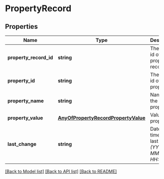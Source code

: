 # PropertyRecord

## Properties
Name | Type | Description | Notes
------------ | ------------- | ------------- | -------------
**property_record_id** | **string** | The unique id of the property record | [optional] 
**property_id** | **string** | The unique id of the property | 
**property_name** | **string** | Name of the property | [optional] 
**property_value** | [**AnyOfPropertyRecordPropertyValue**](AnyOfPropertyRecordPropertyValue.md) | Value of the property | 
**last_change** | **string** | Date and time of the last change *(YYYY-MM-DD HH:MM:SS)* | [optional] 

[[Back to Model list]](../../README.md#documentation-for-models) [[Back to API list]](../../README.md#documentation-for-api-endpoints) [[Back to README]](../../README.md)

